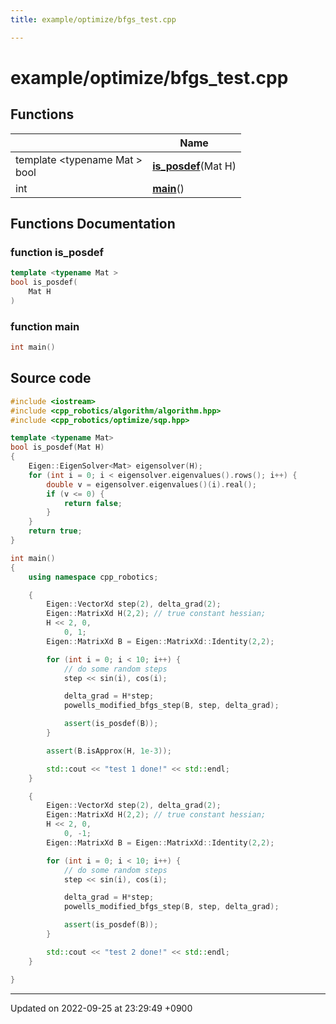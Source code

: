 ```yaml
---
title: example/optimize/bfgs_test.cpp

---
```


# example/optimize/bfgs_test.cpp



## Functions

|                | Name           |
| -------------- | -------------- |
| template <typename Mat \> <br>bool | **[is_posdef](/cpp_robotics/doxybook/Files/bfgs__test_8cpp/#function-is-posdef)**(Mat H) |
| int | **[main](/cpp_robotics/doxybook/Files/bfgs__test_8cpp/#function-main)**() |


## Functions Documentation

### function is_posdef

```cpp
template <typename Mat >
bool is_posdef(
    Mat H
)
```


### function main

```cpp
int main()
```




## Source code

```cpp
#include <iostream>
#include <cpp_robotics/algorithm/algorithm.hpp>
#include <cpp_robotics/optimize/sqp.hpp>

template <typename Mat>
bool is_posdef(Mat H)
{
    Eigen::EigenSolver<Mat> eigensolver(H);
    for (int i = 0; i < eigensolver.eigenvalues().rows(); i++) {
        double v = eigensolver.eigenvalues()(i).real();
        if (v <= 0) {
            return false;
        }
    }
    return true;
}

int main()
{
    using namespace cpp_robotics;

    {
        Eigen::VectorXd step(2), delta_grad(2);
        Eigen::MatrixXd H(2,2); // true constant hessian;
        H << 2, 0,
            0, 1;
        Eigen::MatrixXd B = Eigen::MatrixXd::Identity(2,2);

        for (int i = 0; i < 10; i++) {
            // do some random steps
            step << sin(i), cos(i);

            delta_grad = H*step;
            powells_modified_bfgs_step(B, step, delta_grad);

            assert(is_posdef(B));
        }

        assert(B.isApprox(H, 1e-3));

        std::cout << "test 1 done!" << std::endl;
    }

    {
        Eigen::VectorXd step(2), delta_grad(2);
        Eigen::MatrixXd H(2,2); // true constant hessian;
        H << 2, 0,
            0, -1;
        Eigen::MatrixXd B = Eigen::MatrixXd::Identity(2,2);

        for (int i = 0; i < 10; i++) {
            // do some random steps
            step << sin(i), cos(i);

            delta_grad = H*step;
            powells_modified_bfgs_step(B, step, delta_grad);

            assert(is_posdef(B));
        }

        std::cout << "test 2 done!" << std::endl;
    }

}
```


-------------------------------

Updated on 2022-09-25 at 23:29:49 +0900
